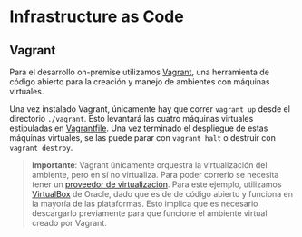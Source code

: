 # Infrastructure as Code

## Vagrant
Para el desarrollo on-premise utilizamos [Vagrant](https://developer.hashicorp.com/vagrant/intro), una herramienta de código abierto para la creación y manejo de ambientes con máquinas virtuales.

Una vez instalado Vagrant, únicamente hay que correr `vagrant up` desde el directorio `./vagrant`. Esto levantará las cuatro máquinas virtuales estipuladas en [Vagrantfile](./vagrant/Vagrantfile). Una vez terminado el despliegue de estas máquinas virtuales, se las puede parar con `vagrant halt` o destruir con `vagrant destroy`.

> **Importante**: Vagrant únicamente orquestra la virtualización del ambiente,  pero en sí no virtualiza. Para poder correrlo se necesita tener un [proveedor de virtualización](https://developer.hashicorp.com/vagrant/docs/providers). Para este ejemplo, utilizamos [VirtualBox](https://www.virtualbox.org/) de Oracle, dado que es de de código abierto y funciona en la mayoría de las plataformas. Esto implica que es necesario descargarlo previamente para que funcione el ambiente virtual creado por Vagrant.
